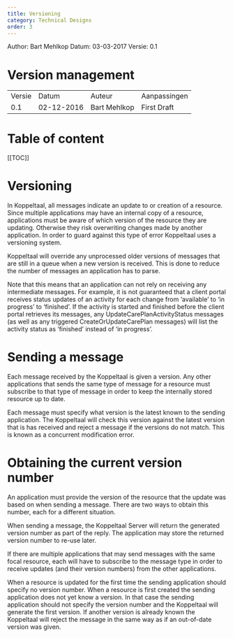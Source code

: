 ```yaml
---
title: Versioning
category: Technical Designs
order: 3
---
```


Author: Bart Mehlkop
Datum: 03-03-2017
Versie: 0.1

# Version management

<table>
  <tr>
    <td>Versie</td>
    <td>Datum</td>
    <td>Auteur</td>
    <td>Aanpassingen</td>
  </tr>
  <tr>
    <td>0.1</td>
    <td>02-12-2016</td>
    <td>Bart Mehlkop</td>
    <td>First Draft</td>
  </tr>

</table>

# Table of content

[[TOC]]

# Versioning
In Koppeltaal, all messages indicate an update to or creation of a resource. Since multiple applications may have an internal copy of a resource, applications must be aware of which version of the resource they are updating. Otherwise they risk overwriting changes made by another application. In order to guard against this type of error Koppeltaal uses a versioning system.

Koppeltaal will override any unprocessed older versions of messages that are still in a queue when a new version is received. This is done to reduce the number of messages an application has to parse.

Note that this means that an application can not rely on receiving any intermediate messages. For example, it is not guaranteed that a client portal receives status updates of an activity for each change from ‘available’ to ‘in progress’ to ‘finished’. If the activity is started and finished before the client portal retrieves its messages, any UpdateCarePlanActivityStatus messages (as well as any triggered CreateOrUpdateCarePlan messages) will list the activity status as ‘finished’ instead of ‘in progress’.


# Sending a message
Each message received by the Koppeltaal is given a version. Any other applications that sends the same type of message for a resource must subscribe to that type of message in order to keep the internally stored resource up to date.

Each message must specify what version is the latest known to the sending application. The Koppeltaal will check this version against the latest version that is has received and reject a message if the versions do not match. This is known as a concurrent modification error.


# Obtaining the current version number
An application must provide the version of the resource that the update was based on when sending a message. There are two ways to obtain this number, each for a different situation.

When sending a message, the Koppeltaal Server will return the generated version number as part of the reply. The application may store the returned version number to re-use later.

If there are multiple applications that may send messages with the same focal resource, each will have to subscribe to the message type in order to receive updates (and their version numbers) from the other applications.

When a resource is updated for the first time the sending application should specify no version number. When a resource is first created the sending application does not yet know a version. In that case the sending application should not specify the version number and the Koppeltaal will generate the first version. If another version is already known the Koppeltaal will reject the message in the same way as if an out-of-date version was given.


